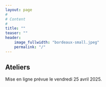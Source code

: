 ```yaml
---
layout: page
#
# Content
#
title: ""
teaser: ""
header:
    image_fullwidth: "bordeaux-small.jpeg"
    permalink: "/"
---
```


## **Ateliers**

Mise en ligne prévue le vendredi 25 avril 2025.

<!-- ### **OSSMOSE** -->

<!-- #### **Open-Source Software et Matériel Open-SourcE** -->

<!-- 2 juillet 2024 -->

<!-- L’objectif de l'atelier est de mettre en évidence les interactions réciproques entre le matériel et le logiciel, à travers des outils et des architectures matérielles open-source. L’idée est de mixer des présentations avec une ou plusieurs sessions de manipulation. -->

<!-- [Consulter le programme de l'atelier](https://www.gdr-soc.cnrs.fr/2024/04/15/ossmose/) -->
